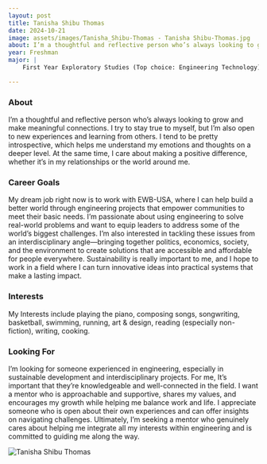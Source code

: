 ```yaml
---
layout: post
title: Tanisha Shibu Thomas 
date: 2024-10-21
image: assets/images/Tanisha_Shibu-Thomas - Tanisha Shibu-Thomas.jpg
about: I’m a thoughtful and reflective person who’s always looking to grow and make meaningful connections. I try to stay true to myself, but I’m also open to new experiences and learning from others. I tend to be pretty introspective, which helps me understand my emotions and thoughts on a deeper level. At the same time, I care about making a positive difference, whether it’s in my relationships or the world around me. 
year: Freshman
major: |
    First Year Exploratory Studies (Top choice: Engineering Technology)

---
```


### About

I’m a thoughtful and reflective person who’s always looking to grow and make meaningful connections. I try to stay true to myself, but I’m also open to new experiences and learning from others. I tend to be pretty introspective, which helps me understand my emotions and thoughts on a deeper level. At the same time, I care about making a positive difference, whether it’s in my relationships or the world around me. 

### Career Goals

My dream job right now is to work with EWB-USA, where I can help build a better world through engineering projects that empower communities to meet their basic needs. I’m passionate about using engineering to solve real-world problems and want to equip leaders to address some of the world’s biggest challenges. I’m also interested in tackling these issues from an interdisciplinary angle—bringing together politics, economics, society, and the environment to create solutions that are accessible and affordable for people everywhere. Sustainability is really important to me, and I hope to work in a field where I can turn innovative ideas into practical systems that make a lasting impact.

### Interests

My Interests include playing the piano, composing songs, songwriting, basketball, swimming, running, art & design, reading (especially non-fiction), writing, cooking. 

### Looking For

I’m looking for someone experienced in engineering, especially in sustainable development and interdisciplinary projects. For me, It’s important that they’re knowledgeable and well-connected in the field. I want a mentor who is approachable and supportive, shares my values, and encourages my growth while helping me balance work and life. I appreciate someone who is open about their own experiences and can offer insights on navigating challenges. Ultimately, I’m seeking a mentor who genuinely cares about helping me integrate all my interests within engineering and is committed to guiding me along the way. 

<div class="text-center my-5">
    <img src="https://sase-drexel.github.io/mentorship-2024/assets/images/Tanisha_Shibu-Thomas - Tanisha Shibu-Thomas.jpg" alt="Tanisha Shibu Thomas" class="rounded post-img" />
</div>
